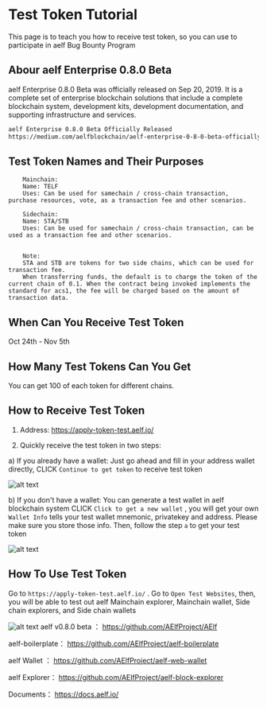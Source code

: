 # Test Token Tutorial

This page is to teach you how to receive test token, so you can use to participate in aelf Bug Bounty Program

## Abour aelf Enterprise 0.8.0 Beta
aelf Enterprise 0.8.0 Beta was officially released on Sep 20, 2019. It is a complete set of enterprise blockchain solutions that include a complete blockchain system, development kits, development documentation, and supporting infrastructure and services.

```bash
aelf Enterprise 0.8.0 Beta Officially Released
https://medium.com/aelfblockchain/aelf-enterprise-0-8-0-beta-officially-released-38b41622893e
```
## Test Token Names and Their Purposes

        Mainchain:
        Name: TELF
        Uses: Can be used for samechain / cross-chain transaction, purchase resources, vote, as a transaction fee and other scenarios.

        Sidechain:
        Name: STA/STB
        Uses: Can be used for samechain / cross-chain transaction, can be used as a transaction fee and other scenarios.


        Note:
        STA and STB are tokens for two side chains, which can be used for transaction fee.
        When transferring funds, the default is to charge the token of the current chain of 0.1. When the contract being invoked implements the standard for acs1, the fee will be charged based on the amount of transaction data.


## When Can You Receive Test Token
Oct 24th - Nov 5th

## How Many Test Tokens Can You Get
You can get 100 of each token for different chains. 

## How to Receive Test Token

1. Address: https://apply-token-test.aelf.io/

2. Quickly receive the test token in two steps:

a) If you already have a wallet:
        Just go ahead and fill in your address wallet directly, CLICK ```Continue to get token``` to receive test token
        
![alt text](https://images-cdn.shimo.im/d9ldYVq6wMEkFzcD/image.png)

b) If you don't have a wallet:
You can generate a test wallet in aelf blockchain system
CLICK   ```Click to get a new wallet```  , you will get your own 
 ```Wallet Info```  tells your test wallet mnemonic, privatekey and address. Please make sure you store those info.
Then, follow the step  ```a```  to get your test token

![alt text](https://images-cdn.shimo.im/k2OE1b0mJrsgFHdz/image.png__thumbnail)

## How To Use Test Token
Go to  ```https://apply-token-test.aelf.io/``` . Go to ```Open Test Websites```, then, you will be able to test out aelf Mainchain explorer, Mainchain wallet, Side chain explorers, and Side chain wallets
         
![alt text](https://uploader.shimo.im/f/XIsY4Q6hcT43CHh2.png!thumbnail)
aelf v0.8.0 beta ：
https://github.com/AElfProject/AElf 

aelf-boilerplate：
https://github.com/AElfProject/aelf-boilerplate

aelf Wallet ：
https://github.com/AElfProject/aelf-web-wallet

aelf Explorer： 
https://github.com/AElfProject/aelf-block-explorer

Documents：
https://docs.aelf.io/

